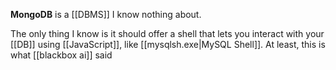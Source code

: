 **MongoDB** is a [[DBMS]] I know nothing about.

The only thing I know is it should offer a shell that lets you interact with your [[DB]] using [[JavaScript]], like [[mysqlsh.exe|MySQL Shell]].
At least, this is what [[blackbox ai]] said